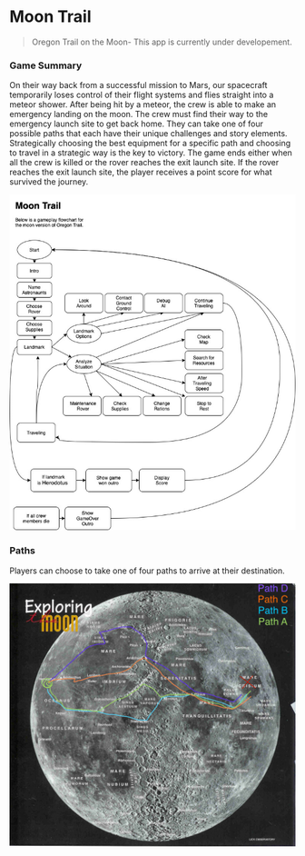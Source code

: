 # Moon Trail

> Oregon Trail on the Moon- This app is currently under developement.

### Game Summary

On their way back from a successful mission to Mars, our spacecraft temporarily loses control of their flight systems and flies straight into a meteor shower. After being hit by a meteor, the crew is able to make an emergency landing on the moon. The crew must find their way to the emergency launch site to get back home. They can take one of four possible paths that each have their unique challenges and story elements. Strategically choosing the best equipment for a specific path and choosing to travel in a strategic way is the key to victory. The game ends either when all the crew is killed or the rover reaches the exit launch site. If the rover reaches the exit launch site, the player receives a point score for what survived the journey.

![](gameFlow.jpg)

### Paths

Players can choose to take one of four paths to arrive at their destination.

![](PossiblePaths.jpg)